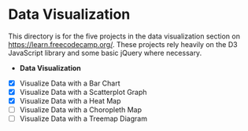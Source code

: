 # Data Visualization

This directory is for the five projects in the data visualization section on https://learn.freecodecamp.org/.
These projects rely heavily on the D3 JavaScript library and some basic jQuery where necessary.

-   **Data Visualization** 
- [x] Visualize Data with a Bar Chart 
- [x] Visualize Data with a Scatterplot Graph 
- [x] Visualize Data with a Heat Map 
- [ ] Visualize Data with a Choropleth Map 
- [ ] Visualize Data with a Treemap Diagram
